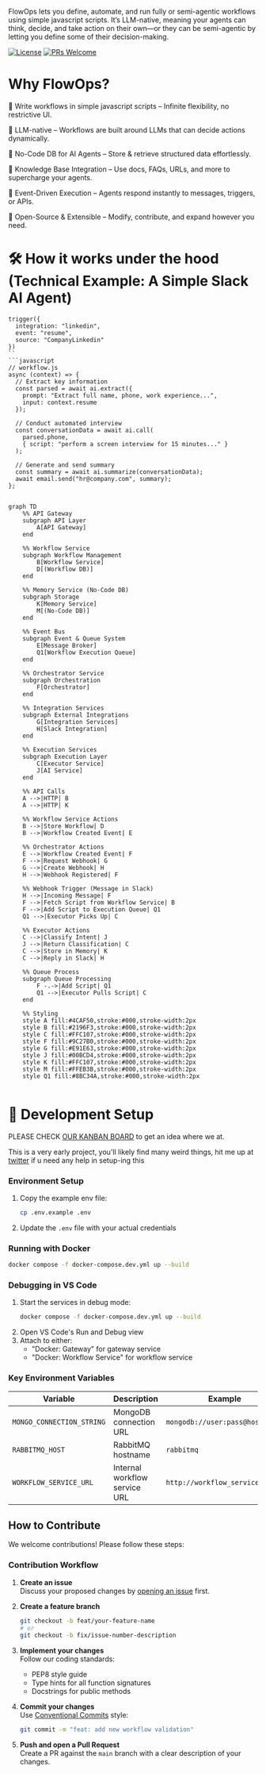 
FlowOps lets you define, automate, and run fully or semi-agentic workflows using simple javascript scripts.
It’s LLM-native, meaning your agents can think, decide, and take action on their own—or they can be semi-agentic by letting you define some of their decision-making.

[![License](https://img.shields.io/badge/License-MIT-blue.svg)](https://opensource.org/licenses/MIT)
[![PRs Welcome](https://img.shields.io/badge/PRs-welcome-brightgreen.svg)](https://makeapullrequest.com)


# Why FlowOps? 
🔹 Write workflows in simple javascript scripts – Infinite flexibility, no restrictive UI.

🔹 LLM-native – Workflows are built around LLMs that can decide actions dynamically.

🔹 No-Code DB for AI Agents – Store & retrieve structured data effortlessly.

🔹 Knowledge Base Integration – Use docs, FAQs, URLs, and more to supercharge your agents.

🔹 Event-Driven Execution – Agents respond instantly to messages, triggers, or APIs.

🔹 Open-Source & Extensible – Modify, contribute, and expand however you need.

# 🛠️ How it works under the hood (Technical Example: A Simple Slack AI Agent)

```
trigger({
  integration: "linkedin",
  event: "resume",
  source: "CompanyLinkedin"
})
``
```javascript
// workflow.js
async (context) => {
  // Extract key information
  const parsed = await ai.extract({
    prompt: "Extract full name, phone, work experience...",
    input: context.resume
  });

  // Conduct automated interview
  const conversationData = await ai.call(
    parsed.phone,
    { script: "perform a screen interview for 15 minutes..." }
  );

  // Generate and send summary
  const summary = await ai.summarize(conversationData);
  await email.send("hr@company.com", summary);
};
```

```mermaid

graph TD
    %% API Gateway
    subgraph API Layer
        A[API Gateway]
    end

    %% Workflow Service
    subgraph Workflow Management
        B[Workflow Service] 
        D[(Workflow DB)]
    end

    %% Memory Service (No-Code DB)
    subgraph Storage
        K[Memory Service]
        M[(No-Code DB)]
    end

    %% Event Bus
    subgraph Event & Queue System
        E[Message Broker]
        Q1[Workflow Execution Queue]
    end

    %% Orchestrator Service
    subgraph Orchestration
        F[Orchestrator]
    end

    %% Integration Services
    subgraph External Integrations
        G[Integration Services]
        H[Slack Integration]
    end

    %% Execution Services
    subgraph Execution Layer
        C[Executor Service]
        J[AI Service]
    end

    %% API Calls
    A -->|HTTP| B
    A -->|HTTP| K

    %% Workflow Service Actions
    B -->|Store Workflow| D
    B -->|Workflow Created Event| E

    %% Orchestrator Actions
    E -->|Workflow Created Event| F
    F -->|Request Webhook| G
    G -->|Create Webhook| H
    H -->|Webhook Registered| F

    %% Webhook Trigger (Message in Slack)
    H -->|Incoming Message| F
    F -->|Fetch Script from Workflow Service| B
    F -->|Add Script to Execution Queue| Q1
    Q1 -->|Executor Picks Up| C

    %% Executor Actions
    C -->|Classify Intent| J
    J -->|Return Classification| C
    C -->|Store in Memory| K
    C -->|Reply in Slack| H

    %% Queue Process
    subgraph Queue Processing
        F -.->|Add Script| Q1
        Q1 -->|Executor Pulls Script| C
    end

    %% Styling
    style A fill:#4CAF50,stroke:#000,stroke-width:2px
    style B fill:#2196F3,stroke:#000,stroke-width:2px
    style C fill:#FFC107,stroke:#000,stroke-width:2px
    style F fill:#9C27B0,stroke:#000,stroke-width:2px
    style G fill:#E91E63,stroke:#000,stroke-width:2px
    style J fill:#00BCD4,stroke:#000,stroke-width:2px
    style K fill:#FFC107,stroke:#000,stroke-width:2px
    style M fill:#FFEB3B,stroke:#000,stroke-width:2px
    style Q1 fill:#8BC34A,stroke:#000,stroke-width:2px


```

# 🚀 Development Setup

PLEASE CHECK [OUR KANBAN BOARD](https://github.com/users/RidaEn-nasry/projects/2/views/1) to get an idea where we at.

This is a very early project, you'll likely find many weird things, hit me up at [twitter](http://twitter.com/ennasryRida) if u need any help in setup-ing this 

### Environment Setup
1. Copy the example env file:
   ```bash
   cp .env.example .env
   ```
2. Update the `.env` file with your actual credentials

### Running with Docker

```bash
docker compose -f docker-compose.dev.yml up --build
```

### Debugging in VS Code
1. Start the services in debug mode:
   ```bash
   docker compose -f docker-compose.dev.yml up --build
   ```
2. Open VS Code's Run and Debug view
3. Attach to either:
   - "Docker: Gateway" for gateway service
   - "Docker: Workflow Service" for workflow service

### Key Environment Variables
| Variable | Description | Example |
|----------|-------------|---------|
| `MONGO_CONNECTION_STRING` | MongoDB connection URL | `mongodb://user:pass@host:port` |
| `RABBITMQ_HOST` | RabbitMQ hostname | `rabbitmq` |
| `WORKFLOW_SERVICE_URL` | Internal workflow service URL | `http://workflow_service:8100` |


## How to Contribute

We welcome contributions! Please follow these steps:


### Contribution Workflow

1. **Create an issue**  
    Discuss your proposed changes by [opening an issue](https://github.com/RidaEn-nasry/flowops/issues) first.

2. **Create a feature branch**
   ```bash
   git checkout -b feat/your-feature-name
   # or
   git checkout -b fix/issue-number-description
   ```

3. **Implement your changes**  
   Follow our coding standards:
   - PEP8 style guide
   - Type hints for all function signatures
   - Docstrings for public methods

4. **Commit your changes**  
   Use [Conventional Commits](https://www.conventionalcommits.org/) style:
   ```bash
   git commit -m "feat: add new workflow validation"
   ```

5. **Push and open a Pull Request**  
   Create a PR against the `main` branch with a clear description of your changes.

